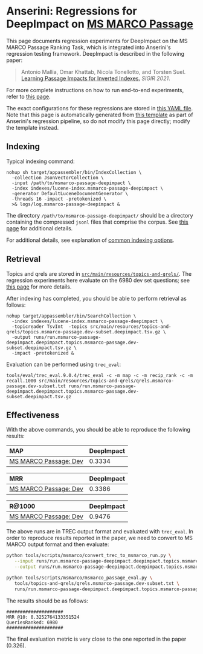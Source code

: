 # Anserini: Regressions for DeepImpact on [MS MARCO Passage](https://github.com/microsoft/MSMARCO-Passage-Ranking)

This page documents regression experiments for DeepImpact on the MS MARCO Passage Ranking Task, which is integrated into Anserini's regression testing framework.
DeepImpact is described in the following paper:

> Antonio Mallia, Omar Khattab, Nicola Tonellotto, and Torsten Suel. [Learning Passage Impacts for Inverted Indexes.](https://dl.acm.org/doi/10.1145/3404835.3463030) _SIGIR 2021_.

For more complete instructions on how to run end-to-end experiments, refer to [this page](experiments-msmarco-passage-deepimpact.md).

The exact configurations for these regressions are stored in [this YAML file](../src/main/resources/regression/msmarco-passage-deepimpact.yaml).
Note that this page is automatically generated from [this template](../src/main/resources/docgen/templates/msmarco-passage-deepimpact.template) as part of Anserini's regression pipeline, so do not modify this page directly; modify the template instead.

## Indexing

Typical indexing command:

```
nohup sh target/appassembler/bin/IndexCollection \
  -collection JsonVectorCollection \
  -input /path/to/msmarco-passage-deepimpact \
  -index indexes/lucene-index.msmarco-passage-deepimpact \
  -generator DefaultLuceneDocumentGenerator \
  -threads 16 -impact -pretokenized \
  >& logs/log.msmarco-passage-deepimpact &
```

The directory `/path/to/msmarco-passage-deepimpact/` should be a directory containing the compressed `jsonl` files that comprise the corpus.
See [this page](experiments-msmarco-passage-deepimpact.md) for additional details.

For additional details, see explanation of [common indexing options](common-indexing-options.md).

## Retrieval

Topics and qrels are stored in [`src/main/resources/topics-and-qrels/`](../src/main/resources/topics-and-qrels/).
The regression experiments here evaluate on the 6980 dev set questions; see [this page](experiments-msmarco-passage.md) for more details.

After indexing has completed, you should be able to perform retrieval as follows:

```
nohup target/appassembler/bin/SearchCollection \
  -index indexes/lucene-index.msmarco-passage-deepimpact \
  -topicreader TsvInt  -topics src/main/resources/topics-and-qrels/topics.msmarco-passage.dev-subset.deepimpact.tsv.gz \
  -output runs/run.msmarco-passage-deepimpact.deepimpact.topics.msmarco-passage.dev-subset.deepimpact.tsv.gz \
  -impact -pretokenized &
```

Evaluation can be performed using `trec_eval`:

```
tools/eval/trec_eval.9.0.4/trec_eval -c -m map -c -m recip_rank -c -m recall.1000 src/main/resources/topics-and-qrels/qrels.msmarco-passage.dev-subset.txt runs/run.msmarco-passage-deepimpact.deepimpact.topics.msmarco-passage.dev-subset.deepimpact.tsv.gz
```

## Effectiveness

With the above commands, you should be able to reproduce the following results:

MAP                                     | DeepImpact|
:---------------------------------------|-----------|
[MS MARCO Passage: Dev](https://github.com/microsoft/MSMARCO-Passage-Ranking)| 0.3334    |


MRR                                     | DeepImpact|
:---------------------------------------|-----------|
[MS MARCO Passage: Dev](https://github.com/microsoft/MSMARCO-Passage-Ranking)| 0.3386    |


R@1000                                  | DeepImpact|
:---------------------------------------|-----------|
[MS MARCO Passage: Dev](https://github.com/microsoft/MSMARCO-Passage-Ranking)| 0.9476    |

The above runs are in TREC output format and evaluated with `trec_eval`.
In order to reproduce results reported in the paper, we need to convert to MS MARCO output format and then evaluate:

```bash
python tools/scripts/msmarco/convert_trec_to_msmarco_run.py \
   --input runs/run.msmarco-passage-deepimpact.deepimpact.topics.msmarco-passage.dev-subset.deepimpact.tsv.gz \
   --output runs/run.msmarco-passage-deepimpact.deepimpact.topics.msmarco-passage.dev-subset.deepimpact.tsv.gz.msmarco --quiet

python tools/scripts/msmarco/msmarco_passage_eval.py \
   tools/topics-and-qrels/qrels.msmarco-passage.dev-subset.txt \
   runs/run.msmarco-passage-deepimpact.deepimpact.topics.msmarco-passage.dev-subset.deepimpact.tsv.gz.msmarco
```

The results should be as follows:

```
#####################
MRR @10: 0.3252764133351524
QueriesRanked: 6980
#####################
```

The final evaluation metric is very close to the one reported in the paper (0.326).
